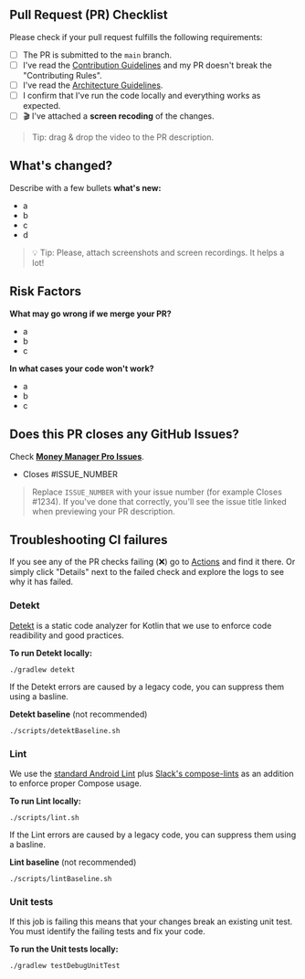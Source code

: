 ## Pull Request (PR) Checklist
Please check if your pull request fulfills the following requirements:
- [ ] The PR is submitted to the `main` branch.
- [ ] I've read the [Contribution Guidelines](https://github.com/Ivy-Apps/ivy-wallet/blob/main/CONTRIBUTING.md) and my PR doesn't break the "Contributing Rules".
- [ ] I've read the [Architecture Guidelines](https://github.com/Ivy-Apps/ivy-wallet/blob/main/docs/Architecture.md).
- [ ] I confirm that I've run the code locally and everything works as expected.
- [ ] 🎬 I've attached a **screen recoding** of the changes. 

> Tip: drag & drop the video to the PR description.

## What's changed?
<!--
Tip: you can attach screenshots using a markdown table.

Before | After
---|---
image1 | image2
-->

Describe with a few bullets **what's new:**
- a
- b
- c
- d

> 💡 Tip: Please, attach screenshots and screen recordings. It helps a lot!

## Risk Factors

**What may go wrong if we merge your PR?**

- a
- b
- c

**In what cases your code won't work?**

- a
- b
- c


## Does this PR closes any GitHub Issues?

Check **[Money Manager Pro Issues](https://github.com/Ivy-Apps/ivy-wallet/issues)**.

- Closes #ISSUE_NUMBER

> Replace `ISSUE_NUMBER` with your issue number (for example Closes #1234). If you've done that correctly, you'll see the issue title linked when previewing your PR description.

## Troubleshooting CI failures

If you see any of the PR checks failing (❌) go to [Actions](https://github.com/Ivy-Apps/ivy-wallet/actions) and find it there. Or simply click "Details" next to the failed check and explore the logs to see why it has failed.

### Detekt
[Detekt](https://detekt.dev/) is a static code analyzer for Kotlin that we use to enforce code readibility and good practices.

**To run Detekt locally:**
```
./gradlew detekt
```

If the Detekt errors are caused by a legacy code, you can suppress them using a basline.

**Detekt baseline** (not recommended)
```
./scripts/detektBaseline.sh
```

### Lint

We use the [standard Android Lint](https://developer.android.com/studio/write/lint) plus [Slack's compose-lints](https://slackhq.github.io/compose-lints/) as an addition to enforce proper Compose usage.

**To run Lint locally:**
```
./scripts/lint.sh
```

If the Lint errors are caused by a legacy code, you can suppress them using a basline.

**Lint baseline** (not recommended)
```
./scripts/lintBaseline.sh
```

### Unit tests

If this job is failing this means that your changes break an existing unit test. You must identify the failing tests and fix your code.

**To run the Unit tests locally:**
```
./gradlew testDebugUnitTest
```
